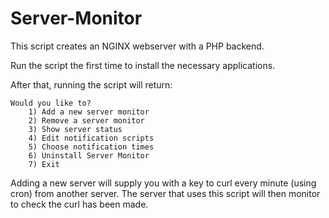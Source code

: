 # Server-Monitor

This script creates an NGINX webserver with a PHP backend.

Run the script the first time to install the necessary applications.

After that, running the script will return:

```
Would you like to?
	1) Add a new server monitor
	2) Remove a server monitor
	3) Show server status
	4) Edit notification scripts
	5) Choose notification times
	6) Uninstall Server Monitor
	7) Exit
```

Adding a new server will supply you with a key to curl every minute (using cron) from another server. The server that uses this script will then monitor to check the curl has been made.
